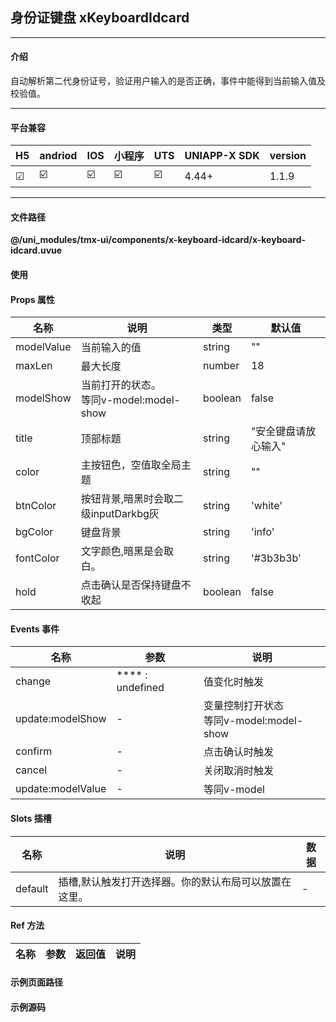 
## 身份证键盘 xKeyboardIdcard

***

#### 介绍

自动解析第二代身份证号，验证用户输入的是否正确，事件中能得到当前输入值及校验值。

***

#### 平台兼容

| H5 | andriod | IOS | 小程序 | UTS | UNIAPP-X SDK | version |
| --- | --- | --- | --- | --- | --- | --- |
| ☑ | ☑️ | ☑️ | ☑️ | ☑️ | 4.44+ | 1.1.9 |

***

#### 文件路径

**@/uni_modules/tmx-ui/components/x-keyboard-idcard/x-keyboard-idcard.uvue**

#### 使用

<x-keyboard-idcard></x-keyboard-idcard>

#### Props 属性

| 名称 | 说明 | 类型 | 默认值 |
| ------ | ---- | ---- | ---- |
| modelValue | 当前输入的值 | string | "" |
| maxLen | 最大长度 | number | 18 |
| modelShow | 当前打开的状态。<br>等同v-model:model-show | boolean | false |
| title | 顶部标题 | string | "安全键盘请放心输入" |
| color | 主按钮色，空值取全局主题 | string | "" |
| btnColor | 按钮背景,暗黑时会取二级inputDarkbg灰 | string | 'white' |
| bgColor | 键盘背景 | string | 'info' |
| fontColor | 文字颜色,暗黑是会取白。 | string | '#3b3b3b' |
| hold | 点击确认是否保持键盘不收起 | boolean | false |



#### Events 事件

| 名称 | 参数 | 说明 |
| ------ | ---- | ---- |
| change | **** : undefined | 值变化时触发 |
| update:modelShow | - | 变量控制打开状态<br>等同v-model:model-show |
| confirm | - | 点击确认时触发 |
| cancel | - | 关闭取消时触发 |
| update:modelValue | - | 等同v-model |


#### Slots 插槽

| 名称 | 说明 | 数据 |
| ------ | ---- | ---- |
| default | 插槽,默认触发打开选择器。你的默认布局可以放置在这里。 | - |


#### Ref 方法

| 名称 | 参数 | 返回值 | 说明 |
| ------ | ---- | ---- | ---- |


#### 示例页面路径



#### 示例源码


		
